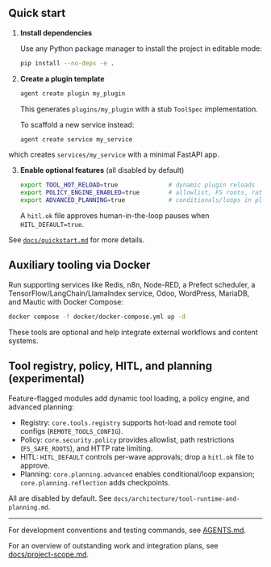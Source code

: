 
## Quick start

1. **Install dependencies**

   Use any Python package manager to install the project in editable mode:

   ```bash
   pip install --no-deps -e .
   ```

2. **Create a plugin template**

   ```bash
   agent create plugin my_plugin
   ```

   This generates `plugins/my_plugin` with a stub `ToolSpec` implementation.

   To scaffold a new service instead:

   ```bash
   agent create service my_service
   ```

  which creates `services/my_service` with a minimal FastAPI app.

3. **Enable optional features** (all disabled by default)

   ```bash
   export TOOL_HOT_RELOAD=true              # dynamic plugin reloads
   export POLICY_ENGINE_ENABLED=true        # allowlist, FS roots, rate limits
   export ADVANCED_PLANNING=true            # conditionals/loops in plans
   ```

   A `hitl.ok` file approves human-in-the-loop pauses when `HITL_DEFAULT=true`.

See [`docs/quickstart.md`](docs/quickstart.md) for more details.

## Auxiliary tooling via Docker

Run supporting services like Redis, n8n, Node-RED, a Prefect scheduler, a TensorFlow/LangChain/LlamaIndex service, Odoo, WordPress, MariaDB, and Mautic with Docker Compose:

```bash
docker compose -f docker/docker-compose.yml up -d
```

These tools are optional and help integrate external workflows and content systems.

## Tool registry, policy, HITL, and planning (experimental)

Feature-flagged modules add dynamic tool loading, a policy engine, and advanced planning:

- Registry: `core.tools.registry` supports hot-load and remote tool configs (`REMOTE_TOOLS_CONFIG`).
- Policy: `core.security.policy` provides allowlist, path restrictions (`FS_SAFE_ROOTS`), and HTTP rate limiting.
- HITL: `HITL_DEFAULT` controls per-wave approvals; drop a `hitl.ok` file to approve.
- Planning: `core.planning.advanced` enables conditional/loop expansion; `core.planning.reflection` adds checkpoints.

All are disabled by default. See `docs/architecture/tool-runtime-and-planning.md`.

---

For development conventions and testing commands, see [AGENTS.md](AGENTS.md).

For an overview of outstanding work and integration plans, see [docs/project-scope.md](docs/project-scope.md).
